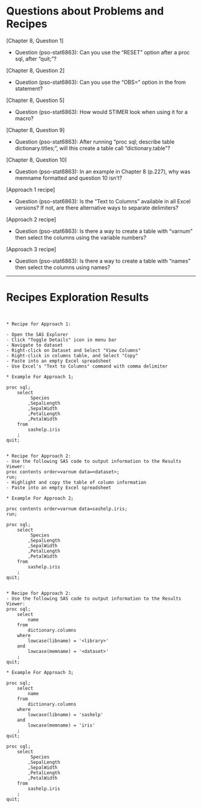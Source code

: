 
# Questions about Problems and Recipes



[Chapter 8, Question 1] 
* Question (pso-stat6863): Can you use the “RESET” option after a proc sql, after “quit;”?

[Chapter 8, Question 2] 
* Question (pso-stat6863): Can you use the “OBS=” option in the from statement?

[Chapter 8, Question 5] 
* Question (pso-stat6863): How would STIMER look when using it for a macro?

[Chapter 8, Question 9] 
* Question (pso-stat6863): After running “proc sql; describe table dictionary.titles;”, will this create a table call “dictionary.table”?

[Chapter 8, Question 10] 
* Question (pso-stat6863): In an example in Chapter 8 (p.227), why was memname formatted and question 10 isn’t?

[Approach 1 recipe] 
* Question (pso-stat6863): Is the “Text to Columns” available in all Excel versions? If not, are there alternative ways to separate delimiters?

[Approach 2 recipe] 
* Question (pso-stat6863): Is there a way to create a table with “varnum” then select the columns using the variable numbers?

[Approach 3 recipe] 
* Question (pso-stat6863): Is there a way to create a table with “names” then select the columns using names?




***



# Recipes Exploration Results



```


* Recipe for Approach 1:

- Open the SAS Explorer
- Click "Toggle Details" icon in menu bar
- Navigate to dataset
- Right-click on Dataset and Select "View Columns"
- Right-click in columns table, and Select "Copy"
- Paste into an empty Excel spreadsheet
- Use Excel's "Text to Columns" command with comma delimiter

* Example For Approach 1;

proc sql;
	select
		 Species
		,SepalLength
		,SepalWidth
		,PetalLength
		,PetalWidth
	from
		sashelp.iris
	;
quit;


* Recipe for Approach 2:
- Use the following SAS code to output information to the Results Viewer:
proc contents order=varnum data=<dataset>;
run;
- Highlight and copy the table of column information
- Paste into an empty Excel spreadsheet

* Example For Approach 2;

proc contents order=varnum data=sashelp.iris;
run;

proc sql;
	select
		 Species
		,SepalLength
		,SepalWidth
		,PetalLength
		,PetalWidth
	from
		sashelp.iris
	;
quit;


* Recipe for Approach 2:
- Use the following SAS code to output information to the Results Viewer:
proc sql;
    select
        name
    from
        dictionary.columns
    where
        lowcase(libname) = '<library>'
    and
        lowcase(memname) = '<dataset>'
    ;
quit;

* Example For Approach 3;

proc sql;
	select
		name
	from 
		dictionary.columns
	where 
		lowcase(libname) = 'sashelp'
	and
		lowcase(memname) = 'iris'
	;
quit;

proc sql;
	select
		 Species 
		,SepalLength 
		,SepalWidth 
		,PetalLength 
		,PetalWidth 
	from
		sashelp.iris
	;
quit;




```
